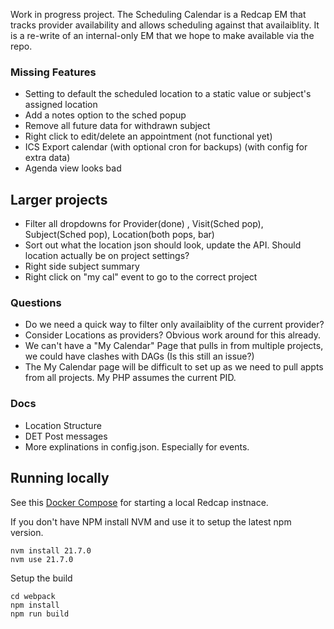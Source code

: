 Work in progress project. The Scheduling Calendar is a Redcap EM that tracks provider availability and allows scheduling against that availaiblity. It is a re-write of an internal-only EM that we hope to make available via the repo.

### Missing Features

* Setting to default the scheduled location to a static value or subject's assigned location
* Add a notes option to the sched popup
* Remove all future data for withdrawn subject
* Right click to edit/delete an appointment (not functional yet)
* ICS Export calendar (with optional cron for backups) (with config for extra data)
* Agenda view looks bad

## Larger projects

* Filter all dropdowns for Provider(done) , Visit(Sched pop), Subject(Sched pop), Location(both pops, bar)
* Sort out what the location json should look, update the API. Should location actually be on project settings?
* Right side subject summary
* Right click on "my cal" event to go to the correct project

### Questions

* Do we need a quick way to filter only availaiblity of the current provider?
* Consider Locations as providers? Obvious work around for this already.
* We can't have a "My Calendar" Page that pulls in from multiple projects, we could have clashes with DAGs (Is this still an issue?)
* The My Calendar page will be difficult to set up as we need to pull appts from all projects. My PHP assumes the current PID.

### Docs

* Location Structure
* DET Post messages
* More explinations in config.json. Especially for events.

## Running locally

See this [Docker Compose](https://github.com/123andy/redcap-docker-compose) for starting a local Redcap instnace.

If you don't have NPM install NVM and use it to setup the latest npm version.

```
nvm install 21.7.0
nvm use 21.7.0
```

Setup the build

```
cd webpack
npm install
npm run build
```
